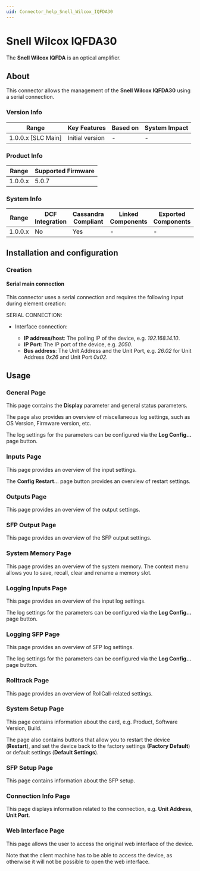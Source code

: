 ```yaml
---
uid: Connector_help_Snell_Wilcox_IQFDA30
---
```


# Snell Wilcox IQFDA30

The **Snell Wilcox IQFDA** is an optical amplifier.

## About

This connector allows the management of the **Snell Wilcox IQFDA30** using a serial connection.

### Version Info

| Range                | Key Features     | Based on     | System Impact     |
|----------------------|------------------|--------------|-------------------|
| 1.0.0.x [SLC Main]   | Initial version  | -            | -                 |

### Product Info

| Range     | Supported Firmware     |
|-----------|------------------------|
| 1.0.0.x   | 5.0.7                  |

### System Info

| Range     | DCF Integration     | Cassandra Compliant     | Linked Components     | Exported Components     |
|-----------|---------------------|-------------------------|-----------------------|-------------------------|
| 1.0.0.x   | No                  | Yes                     | -                     | -                       |

## Installation and configuration

### Creation

#### Serial main connection

This connector uses a serial connection and requires the following input during element creation:

SERIAL CONNECTION:

- Interface connection:

  - **IP address/host**: The polling IP of the device, e.g. *192.168.14.10*.
  - **IP Port**: The IP port of the device, e.g. *2050*.
  - **Bus address**: The Unit Address and the Unit Port, e.g. *26.02* for Unit Address *0x26* and Unit Port *0x02*.

## Usage

### General Page

This page contains the **Display** parameter and general status parameters.

The page also provides an overview of miscellaneous log settings, such as OS Version, Firmware version, etc.

The log settings for the parameters can be configured via the **Log Config...** page button.

### Inputs Page

This page provides an overview of the input settings.

The **Config Restart.**.. page button provides an overview of restart settings.

### Outputs Page

This page provides an overview of the output settings.

### SFP Output Page

This page provides an overview of the SFP output settings.

### System Memory Page

This page provides an overview of the system memory. The context menu allows you to save, recall, clear and rename a memory slot.

### Logging Inputs Page

This page provides an overview of the input log settings.

The log settings for the parameters can be configured via the **Log Config...** page button.

### Logging SFP Page

This page provides an overview of SFP log settings.

The log settings for the parameters can be configured via the **Log Config...** page button.

### Rolltrack Page

This page provides an overview of RollCall-related settings.

### System Setup Page

This page contains information about the card, e.g. Product, Software Version, Build.

The page also contains buttons that allow you to restart the device (**Restart**), and set the device back to the factory settings **(Factory Default**) or default settings (**Default Settings**).

### SFP Setup Page

This page contains information about the SFP setup.

### Connection Info Page

This page displays information related to the connection, e.g. **Unit Address**, **Unit Port**.

### Web Interface Page

This page allows the user to access the original web interface of the device.

Note that the client machine has to be able to access the device, as otherwise it will not be possible to open the web interface.
